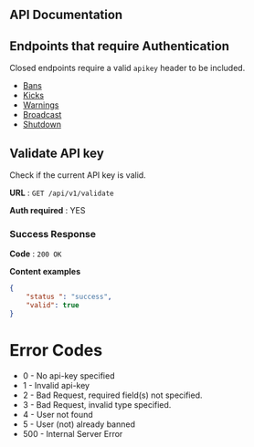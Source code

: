 ﻿API Documentation
---

## Endpoints that require Authentication

Closed endpoints require a valid `apikey` header to be included.

* [Bans](Documentation/bans.md)
* [Kicks](Documentation/kicks.md)
* [Warnings](Documentation/warns.md)
* [Broadcast](Documentation/broadcast.md)
* [Shutdown](Documentation/shutdown.md)

## Validate API key

Check if the current API key is valid.

**URL** : `GET /api/v1/validate`

**Auth required** : YES

### Success Response

**Code** : `200 OK`

**Content examples**

```json
{
    "status ": "success",
    "valid": true
}
```

# Error Codes
* 0 - No api-key specified
* 1 - Invalid api-key
* 2 - Bad Request, required field(s) not specified.
* 3 - Bad Request, invalid type specified.
* 4 - User not found
* 5 - User (not) already banned
* 500 - Internal Server Error
